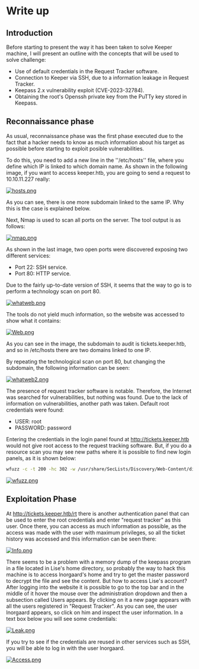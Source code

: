 # Write up
## Introduction
Before starting to present the way it has been taken to solve Keeper machine, I will present an outline with the concepts that will be used to solve challenge:
- Use of default credentials in the Request Tracker software.
- Connection to Keeper via SSH, due to a information leakage in Request Tracker.
- Keepass 2.x vulnerability exploit (CVE-2023-32784).
- Obtaining the root's Openssh private key from the PuTTy key stored in Keepass.
## Reconnaissance phase
As usual, reconnaissance phase was the first phase executed due to the fact that a hacker needs to know as much information about his target as possible before starting to exploit posible vulnerabilities.

To do this, you need to add a new line in the ''/etc/hosts'' file, where you define which IP is linked to which domain name. As shown in the following image, if you want to access keeper.htb, you are going to send a request to 10.10.11.227 really:

[![hosts.png](https://i.postimg.cc/8zBhdMYt/hosts.png)](https://postimg.cc/SnR2k2kM)

As you can see, there is one more subdomain linked to the same IP. Why this is the case is explained below.

Next, Nmap is used to scan all ports on the server. The tool output is as follows:

[![nmap.png](https://i.postimg.cc/MGWqQhc3/nmap.png)](https://postimg.cc/nXwy8SGq)

As shown in the last image, two open ports were discovered exposing two different services:
- Port 22: SSH service.
- Port 80: HTTP service.

Due to the fairly up-to-date version of SSH, it seems that the way to go is to perform a technology scan on port 80.

[![whatweb.png](https://i.postimg.cc/T3yRxZyZ/whatweb.png)](https://postimg.cc/gxW9qtHD)

The tools do not yield much information, so the website was accessed to show what it contains:

[![Web.png](https://i.postimg.cc/N0mD3jQL/Web.png)](https://postimg.cc/Lq4jfRYM)

As you can see in the image, the subdomain to audit is tickets.keeper.htb, and so in /etc/hosts there are two domains linked to one IP.

By repeating the technological scan on port 80, but changing the subdomain, the following information can be seen:

[![whatweb2.png](https://i.postimg.cc/CMHVkbnr/whatweb2.png)](https://postimg.cc/3WR6H4B2)

The presence of request tracker software is notable. Therefore, the Internet was searched for vulnerabilities, but nothing was found. Due to the lack of information on vulnerabilities, another path was taken. Default root credentials were found:
- USER: root
- PASSWORD: password

Entering the credentials in the login panel found at http://tickets.keeper.htb would not give root access to the request tracking software. But, if you do a resource scan you may see new paths where it is possible to find new login panels, as it is shown below:

```bash
wfuzz -c -t 200 -hc 302 -w /usr/share/SecLists/Discovery/Web-Content/directory-list-2.3-medium.txt http://tickets.keeper.htb/FUZZ
```

[![wfuzz.png](https://i.postimg.cc/BnqTT4rD/wfuzz.png)](https://postimg.cc/crbtZy44)
## Exploitation Phase

At http://tickets.keeper.htb/rt there is another authentication panel that can be used to enter the root credentials and enter "request tracker" as this user. Once there, you can access as much information as possible, as the access was made with the user with maximum privileges, so all the ticket history was accessed and this information can be seen there:

[![Info.png](https://i.postimg.cc/XqQC45zN/Info.png)](https://postimg.cc/q66RGNrW)

There seems to be a problem with a memory dump of the keepass program in a file located in Lise's home directory, so probably the way to hack this machine is to access lnorgaard's home and try to get the master password to decrypt the file and see the content. But how to access Lise's account? After logging into the website it is possible to go to the top bar and in the middle of it hover the mouse over the administration dropdown and then a subsection called Users appears. By clicking on it a new page appears with all the users registered in "Request Tracker". As you can see, the user lnorgaard appears, so click on him and inspect the user information. In a text box below you will see some credentials:

[![Leak.png](https://i.postimg.cc/PJYV3812/Leak.png)](https://postimg.cc/XBNgXqHC)

If you try to see if the credentials are reused in other services such as SSH, you will be able to log in with the user lnorgaard.

[![Access.png](https://i.postimg.cc/9Ms2vTK9/Access.png)](https://postimg.cc/2bdgWqzj)
